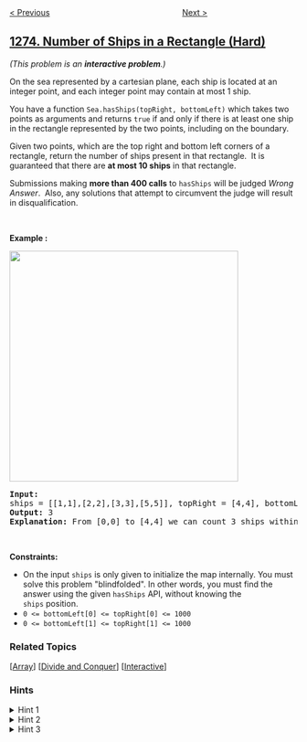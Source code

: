 <!--|This file generated by command(leetcode description); DO NOT EDIT.    |-->
<!--+----------------------------------------------------------------------+-->
<!--|@author    awesee <openset.wang@gmail.com>                           |-->
<!--|@link      https://github.com/awesee                                 |-->
<!--|@home      https://github.com/awesee/leetcode                        |-->
<!--+----------------------------------------------------------------------+-->

[< Previous](../delete-tree-nodes "Delete Tree Nodes")
　　　　　　　　　　　　　　　　
[Next >](../find-winner-on-a-tic-tac-toe-game "Find Winner on a Tic Tac Toe Game")

## [1274. Number of Ships in a Rectangle (Hard)](https://leetcode.com/problems/number-of-ships-in-a-rectangle "矩形内船只的数目")

<p><em>(This problem is an&nbsp;<strong>interactive problem</strong>.)</em></p>

<p>On the sea represented by a cartesian plane, each ship is located at an integer point, and each integer point may contain at most 1 ship.</p>

<p>You have a function <code>Sea.hasShips(topRight, bottomLeft)</code> which takes two points&nbsp;as arguments and returns <code>true</code>&nbsp;if and only if there is at least one ship in the rectangle represented by the two points, including on the boundary.</p>

<p>Given two points, which are the top right and bottom left corners of a rectangle, return the number of ships present in that rectangle.&nbsp;&nbsp;It is guaranteed that there are <strong>at most 10 ships</strong> in that rectangle.</p>

<p>Submissions making <strong>more than 400 calls</strong> to&nbsp;<code>hasShips</code>&nbsp;will be judged <em>Wrong Answer</em>.&nbsp; Also, any solutions that attempt to circumvent the judge&nbsp;will result in disqualification.</p>

<p>&nbsp;</p>
<p><strong>Example :</strong></p>

<p><img alt="" src="https://assets.leetcode.com/uploads/2019/07/26/1445_example_1.PNG" style="width: 400px; height: 404px;" /></p>

<pre>
<strong>Input:</strong> 
ships = [[1,1],[2,2],[3,3],[5,5]], topRight = [4,4], bottomLeft = [0,0]
<strong>Output:</strong> 3
<strong>Explanation:</strong> From [0,0] to [4,4] we can count 3 ships within the range.
</pre>

<p>&nbsp;</p>
<p><strong>Constraints:</strong></p>

<ul>
	<li>On the input <code>ships</code> is only given to initialize the map internally.&nbsp;You must solve this problem &quot;blindfolded&quot;. In other words, you must find the answer using the given <code>hasShips</code> API, without knowing the <code>ships</code>&nbsp;position.</li>
	<li><code>0 &lt;=&nbsp;bottomLeft[0]&nbsp;&lt;= topRight[0]&nbsp;&lt;= 1000</code></li>
	<li><code>0 &lt;=&nbsp;bottomLeft[1]&nbsp;&lt;= topRight[1]&nbsp;&lt;= 1000</code></li>
</ul>

### Related Topics
  [[Array](../../tag/array/README.md)]
  [[Divide and Conquer](../../tag/divide-and-conquer/README.md)]
  [[Interactive](../../tag/interactive/README.md)]

### Hints
<details>
<summary>Hint 1</summary>
Use divide and conquer technique.
</details>

<details>
<summary>Hint 2</summary>
Divide the query rectangle into 4 rectangles.
</details>

<details>
<summary>Hint 3</summary>
Use recursion to continue with the rectangles that has ships only.
</details>
